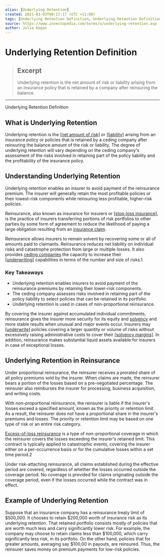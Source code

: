 ```yaml
---
alias: [Underlying Retention]
created: 2021-03-03T00:17:17 (UTC +11:00)
tags: [Underlying Retention Definition, Underlying Retention Definition]
source: https://www.investopedia.com/terms/u/underlying-retention.asp
author: Julia Kagan
---
```


# Underlying Retention Definition

> ## Excerpt
> Underlying retention is the net amount of risk or liability arising from an insurance policy that is retained by a company after reinsuring the balance.

---

Underlying Retention Definition
## What is Underlying Retention

Underlying retention is the [[net amount of risk]](https://www.investopedia.com/terms/a/amount-at-risk.asp) or [[liability]](https://www.investopedia.com/terms/l/liability.asp) arising from an insurance policy or policies that is retained by a ceding company after reinsuring the balance amount of the risk or liability. The degree of underlying retention will vary depending on the ceding company's assessment of the risks involved in retaining part of the policy liability and the profitability of the insurance policy.

## Understanding Underlying Retention

Underlying retention enables an insurer to avoid payment of the reinsurance premium. The insurer will generally retain the most profitable policies or their lowest-risk components while reinsuring less profitable, higher-risk policies.

Reinsurance, also known as insurance for insurers or [[stop-loss insurance]](https://www.investopedia.com/terms/a/aggregate-stop-loss-insurance.asp), is the practice of insurers transferring portions of risk portfolios to other parties by some form of agreement to reduce the likelihood of paying a large obligation resulting from an [insurance claim](https://www.investopedia.com/terms/i/insurance_claim.asp).

Reinsurance allows insurers to remain solvent by recovering some or all of amounts paid to claimants. Reinsurance reduces net liability on individual risks and catastrophe protection from large or multiple losses. It also provides [ceding companies](https://www.investopedia.com/terms/c/ceding-company.asp) the capacity to increase their [[underwriting]](https://www.investopedia.com/terms/u/underwriting.asp) capabilities in terms of the number and size of risks.1

### Key Takeaways

-   Underlying retention enables insurers to avoid payment of the reinsurance premiums by retaining their lower-risk components.
-   The ceding company assesses risks involved in retaining part of the policy liability to select policies that can be retained in its portfolio.
-   Underlying retention is used in cases of non-proportional reinsurance.

By covering the insurer against accumulated individual commitments, reinsurance gives the insurer more security for its equity and [solvency](https://www.investopedia.com/terms/s/solvency.asp) and more stable results when unusual and major events occur. Insurers may [[underwrite]](https://www.investopedia.com/terms/u/underwriting.asp) policies covering a larger quantity or volume of risks without excessively raising administrative costs to cover their [[solvency margins]](https://www.investopedia.com/terms/s/solvencyratio.asp). In addition, reinsurance makes substantial liquid assets available for insurers in case of exceptional losses.

## Underlying Retention in Reinsurance

Under proportional reinsurance, the reinsurer receives a prorated share of all policy premiums sold by the insurer. When claims are made, the reinsurer bears a portion of the losses based on a pre-negotiated percentage. The reinsurer also reimburses the insurer for processing, business acquisition, and writing costs.

With non-proportional reinsurance, the reinsurer is liable if the insurer's losses exceed a specified amount, known as the priority or retention limit. As a result, the reinsurer does not have a proportional share in the insurer's premiums and losses. The priority or retention limit may be based on one type of risk or an entire risk category.

[Excess-of-loss reinsurance](https://www.investopedia.com/terms/e/excess-loss-reinsurance.asp) is a type of non-proportional coverage in which the reinsurer covers the losses exceeding the insurer's retained limit. This contract is typically applied to catastrophic events, covering the insurer either on a per-occurrence basis or for the cumulative losses within a set time period.2

Under risk-attaching reinsurance, all claims established during the effective period are covered, regardless of whether the losses occurred outside the coverage period. No coverage is provided for claims originating outside the coverage period, even if the losses occurred while the contract was in effect.

## Example of Underlying Retention

Suppose that an insurance company has a reinsurance treaty limit of $500,000. It chooses to retain $200,000 worth of insurance risk as its underlying retention. That retained portfolio consists mostly of policies that are worth much less and carry significantly lower risk. For example, the company may choose to retain claims less than $100,000, which carry significantly less risk, in its portfolio. On the other hand, policies that for greater amounts, averaging say $100,00 in payouts, are reinsured. Thus, the reinsurer saves money on premium payments for low-risk policies.
